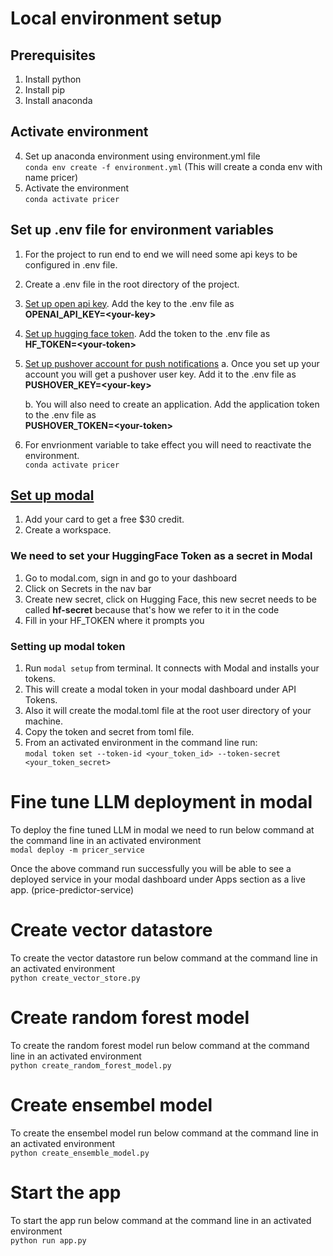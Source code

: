 # Local environment setup

## Prerequisites

1. Install python
2. Install pip
3. Install anaconda

## Activate environment
4. Set up anaconda environment using environment.yml file \
   `conda env create -f environment.yml` (This will create a conda env with name pricer)
5. Activate the environment \
   `conda activate pricer`


## Set up .env file for environment variables

1. For the project to run end to end we will need some api keys to be configured in .env file.
2. Create a .env file in the root directory of the project.

3. [Set up open api key](https://platform.openai.com/api-keys). Add the key to the .env file as \
   **OPENAI_API_KEY=\<your-key\>**

4. [Set up hugging face token](https://huggingface.co/settings/tokens). Add the token to the .env file as \
   **HF_TOKEN=\<your-token\>**

5. [Set up pushover account for push notifications](https://pushover.net/)
   a. Once you set up your account you will get a pushover user key. Add it to the .env file as \
      **PUSHOVER_KEY=\<your-key\>**
   
   b. You will also need to create an application. Add the application token to the .env file as \
      **PUSHOVER_TOKEN=\<your-token\>**

6. For envrionment variable to take effect you will need to reactivate the environment. \
   `conda activate pricer`

## [Set up modal](https://modal.com)

1. Add your card to get a free $30 credit.
2. Create a workspace.

### We need to set your HuggingFace Token as a secret in Modal

1. Go to modal.com, sign in and go to your dashboard
2. Click on Secrets in the nav bar
3. Create new secret, click on Hugging Face, this new secret needs to be called **hf-secret** because that's how we refer to it in the code
4. Fill in your HF_TOKEN where it prompts you

### Setting up modal token

1. Run `modal setup` from terminal. It connects with Modal and installs your tokens.
2. This will create a modal token in your modal dashboard under API Tokens.
3. Also it will create the modal.toml file at the root user directory of your machine.
4. Copy the token and secret from toml file.
5. From an activated environment in the command line run:  
`modal token set --token-id <your_token_id> --token-secret <your_token_secret>` 

# Fine tune LLM deployment in modal
To deploy the fine tuned LLM in modal we need to run below command at the command line in an activated environment \
`modal deploy -m pricer_service`

Once the above command run successfully you will be able to see a deployed service in your modal dashboard under Apps section as a live app. (price-predictor-service)

# Create vector datastore
To create the vector datastore run below command at the command line in an activated environment \
`python create_vector_store.py`

# Create random forest model
To create the random forest model run below command at the command line in an activated environment \
`python create_random_forest_model.py`

# Create ensembel model
To create the ensembel model run below command at the command line in an activated environment \
`python create_ensemble_model.py`

# Start the app
To start the app run below command at the command line in an activated environment \
`python run app.py`


   
